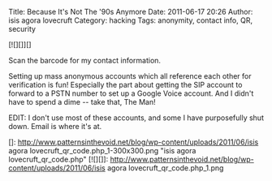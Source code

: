 Title: Because It's Not The '90s Anymore
Date: 2011-06-17 20:26
Author: isis agora lovecruft
Category: hacking
Tags: anonymity, contact info, QR, security

[![][]][]

Scan the barcode for my contact information.

Setting up mass anonymous accounts which all reference each other for
verification is fun! Especially the part about getting the SIP account
to forward to a PSTN number to set up a Google Voice account. And I
didn't have to spend a dime -- take that, The Man!

EDIT: I don't use most of these accounts, and some I have purposefully
shut down. Email is where it's at.

  []: http://www.patternsinthevoid.net/blog/wp-content/uploads/2011/06/isis agora lovecruft_qr_code.php_1-300x300.png
    "isis agora lovecruft_qr_code.php"
  [![][]]: http://www.patternsinthevoid.net/blog/wp-content/uploads/2011/06/isis agora lovecruft_qr_code.php_1.png
